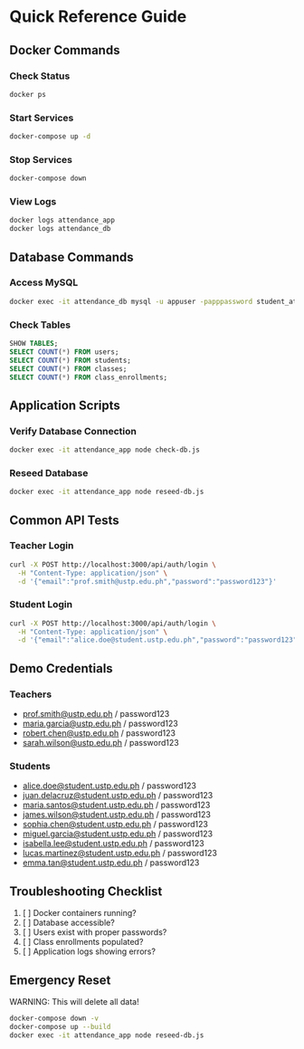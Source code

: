 # Quick Reference Guide

## Docker Commands

### Check Status
```bash
docker ps
```

### Start Services
```bash
docker-compose up -d
```

### Stop Services
```bash
docker-compose down
```

### View Logs
```bash
docker logs attendance_app
docker logs attendance_db
```

## Database Commands

### Access MySQL
```bash
docker exec -it attendance_db mysql -u appuser -papppassword student_attendance
```

### Check Tables
```sql
SHOW TABLES;
SELECT COUNT(*) FROM users;
SELECT COUNT(*) FROM students;
SELECT COUNT(*) FROM classes;
SELECT COUNT(*) FROM class_enrollments;
```

## Application Scripts

### Verify Database Connection
```bash
docker exec -it attendance_app node check-db.js
```

### Reseed Database
```bash
docker exec -it attendance_app node reseed-db.js
```

## Common API Tests

### Teacher Login
```bash
curl -X POST http://localhost:3000/api/auth/login \
  -H "Content-Type: application/json" \
  -d '{"email":"prof.smith@ustp.edu.ph","password":"password123"}'
```

### Student Login
```bash
curl -X POST http://localhost:3000/api/auth/login \
  -H "Content-Type: application/json" \
  -d '{"email":"alice.doe@student.ustp.edu.ph","password":"password123"}'
```

## Demo Credentials

### Teachers
- prof.smith@ustp.edu.ph / password123
- maria.garcia@ustp.edu.ph / password123
- robert.chen@ustp.edu.ph / password123
- sarah.wilson@ustp.edu.ph / password123

### Students
- alice.doe@student.ustp.edu.ph / password123
- juan.delacruz@student.ustp.edu.ph / password123
- maria.santos@student.ustp.edu.ph / password123
- james.wilson@student.ustp.edu.ph / password123
- sophia.chen@student.ustp.edu.ph / password123
- miguel.garcia@student.ustp.edu.ph / password123
- isabella.lee@student.ustp.edu.ph / password123
- lucas.martinez@student.ustp.edu.ph / password123
- emma.tan@student.ustp.edu.ph / password123

## Troubleshooting Checklist

1. [ ] Docker containers running?
2. [ ] Database accessible?
3. [ ] Users exist with proper passwords?
4. [ ] Class enrollments populated?
5. [ ] Application logs showing errors?

## Emergency Reset

WARNING: This will delete all data!

```bash
docker-compose down -v
docker-compose up --build
docker exec -it attendance_app node reseed-db.js
```